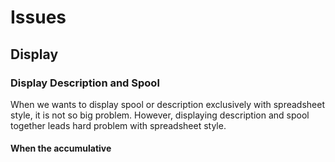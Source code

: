 Issues
====

## Display

### Display Description and Spool

When we wants to display spool or description exclusively with spreadsheet style, it is not so big problem.
However, displaying description and spool together leads hard problem with spreadsheet style.

#### When the accumulative
